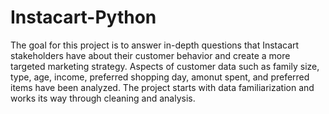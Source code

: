 # Instacart-Python
The goal for this project is to answer in-depth questions that Instacart stakeholders have about their customer behavior
and create a more targeted marketing strategy. Aspects of customer data such as family size, type, age, income, preferred 
shopping day, amonut spent, and preferred items have been analyzed. The project starts with data familiarization and works 
its way through cleaning and analysis. 

